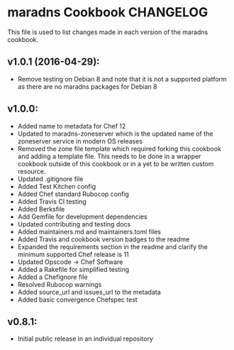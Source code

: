# maradns Cookbook CHANGELOG

This file is used to list changes made in each version of the maradns cookbook.

## v1.0.1 (2016-04-29):

- Remove testing on Debian 8 and note that it is not a supported platform as there are no maradns packages for Debian 8

## v1.0.0:

- Added name to metadata for Chef 12
- Updated to maradns-zoneserver which is the updated name of the zoneserver service in modern OS releases
- Removed the zone file template which required forking this cookbook and adding a template file. This needs to be done in a wrapper cookbook outside of this cookbook or in a yet to be written custom resource.
- Updated .gitignore file
- Added Test Kitchen config
- Added Chef standard Rubocop config
- Added Travis CI testing
- Added Berksfile
- Add Gemfile for development dependencies
- Updated contributing and testing docs
- Added maintainers.md and maintainers.toml files
- Added Travis and cookbook version badges to the readme
- Expanded the requirements section in the readme and clarify the minimum supported Chef release is 11
- Updated Opscode -> Chef Software
- Added a Rakefile for simplified testing
- Added a Chefignore file
- Resolved Rubocop warnings
- Added source_url and issues_url to the metadata
- Added basic convergence Chefspec test

## v0.8.1:

- Initial public release in an individual repository
